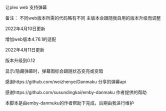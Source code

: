 让plex web 支持弹幕

备注：
不同web版本所需的代码略有不同
主版本会跟随我自用的版本升级而调整
<p>2022年4月10日更新</p>
<p>增加web版本4.76.1的适配</p>

<p>2022年4月11日更新</p>
<p>版本升级到0.12</p>
<p>显示/隐藏弹幕时，弹幕图标会跟随状态变亮或变暗</p>

<p>感谢https://github.com/weizhenye/Danmaku 分享的弹幕api</p>
<p>感谢https://github.com/susundingkai/emby-danmaku 作者提供的帮助</p>
<p>本脚本是由emby-danmuku的作者帮助下完成，后期由我进行维护</p>


